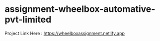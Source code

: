 # assignment-wheelbox-automative-pvt-limited
Project Link Here : 
https://wheelboxassignment.netlify.app
